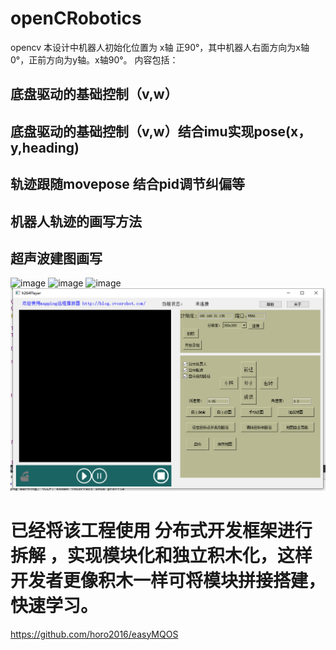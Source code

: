 # openCRobotics
opencv 
本设计中机器人初始化位置为 x轴 正90°，其中机器人右面方向为x轴0°，正前方向为y轴。x轴90°。
内容包括：
##  底盘驱动的基础控制（v,w）
##  底盘驱动的基础控制（v,w）结合imu实现pose(x，y,heading)
##  轨迹跟随movepose 结合pid调节纠偏等
##  机器人轨迹的画写方法
##  超声波建图画写
![image](https://github.com/horo2016/openCRobotics/blob/master/Astar_opencv/astar1.jpg)
![image](https://github.com/horo2016/openCRobotics/raw/master/breezyslam_rovi/SLAM-3.png)
![image](https://github.com/horo2016/openCRobotics/blob/master/dwa_base_control/dwa2.jpg)
![image](https://github.com/horo2016/openCRobotics/blob/master/tcpCcontrolmappingPlayer/%E5%BE%AE%E4%BF%A1%E6%88%AA%E5%9B%BE_20220721113330.png)

#  已经将该工程使用 分布式开发框架进行拆解  ，实现模块化和独立积木化，这样开发者更像积木一样可将模块拼接搭建，快速学习。

https://github.com/horo2016/easyMQOS
